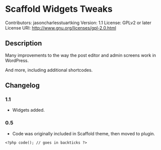 # Scaffold Widgets Tweaks
Contributors: jasoncharlesstuartking
Version: 1.1
License: GPLv2 or later
License URI: http://www.gnu.org/licenses/gpl-2.0.html

## Description

Many improvements to the way the post editor and admin screens work in WordPress.

And more, including additional shortcodes.

## Changelog

### 1.1
* Widgets added.

### 0.5
* Code was originally included in Scaffold theme, then moved to plugin.

`<?php code(); // goes in backticks ?>`
